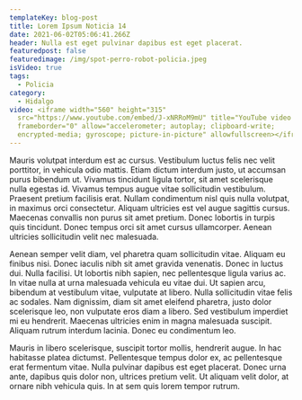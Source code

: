 ```yaml
---
templateKey: blog-post
title: Lorem Ipsum Noticia 14
date: 2021-06-02T05:06:41.266Z
header: Nulla est eget pulvinar dapibus est eget placerat.
featuredpost: false
featuredimage: /img/spot-perro-robot-policia.jpeg
isVideo: true
tags:
  - Policia
category:
  - Hidalgo
video: <iframe width="560" height="315"
  src="https://www.youtube.com/embed/J-xNRRoM9mU" title="YouTube video player"
  frameborder="0" allow="accelerometer; autoplay; clipboard-write;
  encrypted-media; gyroscope; picture-in-picture" allowfullscreen></iframe>
---
```

Mauris volutpat interdum est ac cursus. Vestibulum luctus felis nec velit porttitor, in vehicula odio mattis. Etiam dictum interdum justo, ut accumsan purus bibendum ut. Vivamus tincidunt ligula tortor, sit amet scelerisque nulla egestas id. Vivamus tempus augue vitae sollicitudin vestibulum. Praesent pretium facilisis erat. Nullam condimentum nisl quis nulla volutpat, in maximus orci consectetur. Aliquam ultricies est vel augue sagittis cursus. Maecenas convallis non purus sit amet pretium. Donec lobortis in turpis quis tincidunt. Donec tempus orci sit amet cursus ullamcorper. Aenean ultricies sollicitudin velit nec malesuada.

Aenean semper velit diam, vel pharetra quam sollicitudin vitae. Aliquam eu finibus nisi. Donec iaculis nibh sit amet gravida venenatis. Donec in luctus dui. Nulla facilisi. Ut lobortis nibh sapien, nec pellentesque ligula varius ac. In vitae nulla at urna malesuada vehicula eu vitae dui. Ut sapien arcu, bibendum at vestibulum vitae, vulputate at libero. Nulla sollicitudin vitae felis ac sodales. Nam dignissim, diam sit amet eleifend pharetra, justo dolor scelerisque leo, non vulputate eros diam a libero. Sed vestibulum imperdiet mi eu hendrerit. Maecenas ultricies enim in magna malesuada suscipit. Aliquam rutrum interdum lacinia. Donec eu condimentum leo.

Mauris in libero scelerisque, suscipit tortor mollis, hendrerit augue. In hac habitasse platea dictumst. Pellentesque tempus dolor ex, ac pellentesque erat fermentum vitae. Nulla pulvinar dapibus est eget placerat. Donec urna ante, dapibus quis dolor non, ultrices pretium velit. Ut aliquam velit dolor, at ornare nibh vehicula quis. In at sem quis lorem tempor rutrum.